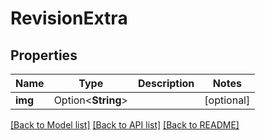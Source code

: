 # RevisionExtra

## Properties

Name | Type | Description | Notes
------------ | ------------- | ------------- | -------------
**img** | Option<**String**> |  | [optional]

[[Back to Model list]](../README.md#documentation-for-models) [[Back to API list]](../README.md#documentation-for-api-endpoints) [[Back to README]](../README.md)


